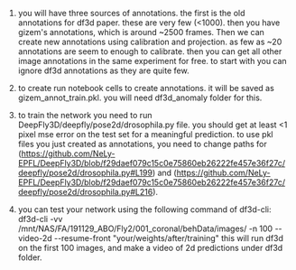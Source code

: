 1. you will have three sources of annotations. the first is the old annotations for df3d paper. these are very few (<1000). then you have gizem's annotations, which is around ~2500 frames. Then we can create new annotations using calibration and projection. as few as ~20 annotations are seem to enough to calibrate. then you can get all other image annotations in the same experiment for free. to start with you can ignore df3d annotations as they are quite few.

2. to create run notebook cells to create annotations. it will be saved as gizem_annot_train.pkl. you will need df3d_anomaly folder for this.

2. to train the network you need to run  DeepFly3D/deepfly/pose2d/drosophila.py file. you should get at least <1 pixel mse error on the test set for a meaningful prediction. to use pkl files you just created as annotations, you need to change paths for (https://github.com/NeLy-EPFL/DeepFly3D/blob/f29daef079c15c0e75860eb26222fe457e36f27c/deepfly/pose2d/drosophila.py#L199) and (https://github.com/NeLy-EPFL/DeepFly3D/blob/f29daef079c15c0e75860eb26222fe457e36f27c/deepfly/pose2d/drosophila.py#L216). 

3. you can test your network using the following command of df3d-cli: 
    df3d-cli -vv /mnt/NAS/FA/191129_ABO/Fly2/001_coronal/behData/images/ -n 100 --video-2d  --resume-front "your/weights/after/training"
    this will run df3d on the first 100 images, and make a video of 2d predictions under df3d folder.


